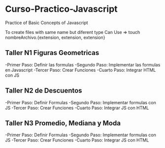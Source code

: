 # Curso-Practico-Javascript
Practice of Basic Concepts of Javascript

To create files with same name but diferent type 
Can Use => touch nombreArchivo.{extension, extension, extension}

## Taller N1 Figuras Geometricas

-Primer Paso: Definir las formulas
-Segundo Paso: Implementar las formulas en Javascript
-Tercer Paso: Crear Funciones
-Cuarto Paso: Integrar HTML con JS

## Taller N2 de Descuentos

-Primer Paso: Definir Formulas
-Segundo Paso: Implementar formulas con JS
-Tercer Paso: Crear Funciones
-Cuarto Paso: Integrar JS con HTML

## Taller N3 Promedio, Mediana y Moda

-Primer Paso: Definir Formulas
-Segundo Paso: Implementar formulas con JS
-Tercer Paso: Crear Funciones
-Cuarto Paso: Integrar JS con HTML